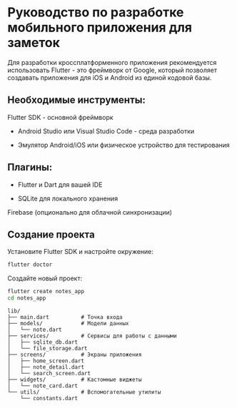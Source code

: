 # Руководство по разработке мобильного приложения для заметок
Для разработки кроссплатформенного приложения рекомендуется использовать Flutter - это фреймворк от Google, который позволяет создавать приложения для iOS и Android из единой кодовой базы.

## Необходимые инструменты:
Flutter SDK - основной фреймворк

- Android Studio или Visual Studio Code - среда разработки

- Эмулятор Android/iOS или физическое устройство для тестирования

## Плагины:

- Flutter и Dart для вашей IDE

- SQLite для локального хранения

Firebase (опционально для облачной синхронизации)

## Создание проекта
Установите Flutter SDK и настройте окружение:

```bash
flutter doctor
```
Создайте новый проект:
```bash
flutter create notes_app
cd notes_app
```
```Структура проекта
lib/
├── main.dart          # Точка входа
├── models/            # Модели данных
│   └── note.dart
├── services/          # Сервисы для работы с данными
│   ├── sqlite_db.dart
│   └── file_storage.dart
├── screens/           # Экраны приложения
│   ├── home_screen.dart
│   ├── note_detail.dart
│   └── search_screen.dart
├── widgets/           # Кастомные виджеты
│   └── note_card.dart
└── utils/             # Вспомогательные утилиты
    └── constants.dart
```
